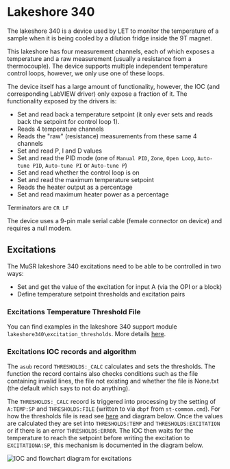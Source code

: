 # Lakeshore 340

The lakeshore 340 is a device used by LET to monitor the temperature of a sample when it is being cooled by a dilution fridge inside the 9T magnet.

This lakeshore has four measurement channels, each of which exposes a temperature and a raw measurement (usually a resistance from a thermocouple). The device supports multiple independent temperature control loops, however, we only use one of these loops.

The device itself has a large amount of functionality, however, the IOC (and corresponding LabVIEW driver) only expose a fraction of it. The functionality exposed by the drivers is:
- Set and read back a temperature setpoint (it only ever sets and reads back the setpoint for control loop 1).
- Reads 4 temperature channels
- Reads the "raw" (resistance) measurements from these same 4 channels
- Set and read P, I and D values
- Set and read the PID mode (one of `Manual PID`, `Zone`, `Open Loop`, `Auto-tune PID`, `Auto-tune PI` or `Auto-tune P`)
- Set and read whether the control loop is on
- Set and read the maximum temperature setpoint
- Reads the heater output as a percentage
- Set and read maximum heater power as a percentage

Terminators are `CR LF`

The device uses a 9-pin male serial cable (female connector on device) and requires a null modem.

## Excitations

The MuSR lakeshore 340 excitations need to be able to be controlled in two ways:

- Set and get the value of the excitation for input A (via the OPI or a block)
- Define temperature setpoint thresholds and excitation pairs

### Excitations Temperature Threshold File

You can find examples in the lakeshore 340 support module `lakeshore340\excitation_thresholds`. More details [here](https://github.com/ISISComputingGroup/ibex_user_manual/wiki/Lakeshore-340).

### Excitations IOC records and algorithm

The `asub` record `THRESHOLDS:_CALC` calculates and sets the thresholds. The function the record contains also checks conditions such as the file containing invalid lines, the file not existing and whether the file is None.txt (the default which says to not do anything).

The `THRESHOLDS:_CALC` record is triggered into processing by the setting of `A:TEMP:SP` and `THRESHOLDS:FILE` (written to via `dbpf` from `st-common.cmd`). For how the thresholds file is read see [here](https://github.com/ISISComputingGroup/ibex_user_manual/wiki/Lakeshore-340) and diagram below. Once the values are calculated they are set into `THRESHOLDS:TEMP` and `THRESHOLDS:EXCITATION` or if there is an error `THRESHOLDS:ERROR`. The IOC then waits for the temperature to reach the setpoint before writing the excitation to `EXCITATIONA:SP`, this mechanism is documented in the diagram below.

![IOC and flowchart diagram for excitations](https://raw.githubusercontent.com/wiki/ISISComputingGroup/ibex_developers_manual/LKSH340ExcitationsEPICS.png)